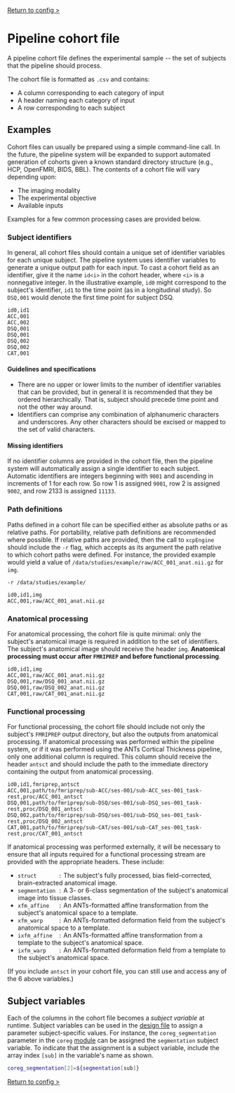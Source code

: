 [Return to config >](https://pipedocs.github.io//config)

Pipeline cohort file
====================

A pipeline cohort file defines the experimental sample -- the set of subjects that the pipeline should process.

 The cohort file is formatted as `.csv` and contains:

 * A column corresponding to each category of input
 * A header naming each category of input
 * A row corresponding to each subject

## Examples

Cohort files can usually be prepared using a simple command-line call. In the future, the pipeline system will be expanded to support automated generation of cohorts given a known standard directory structure (e.g., HCP, OpenFMRI, BIDS, BBL). The contents of a cohort file will vary depending upon:

 * The imaging modality
 * The experimental objective
 * Available inputs

Examples for a few common processing cases are provided below.

### Subject identifiers

In general, all cohort files should contain a unique set of identifier variables for each unique subject. The pipeline system uses identifier variables to generate a unique output path for each input. To cast a cohort field as an identifier, give it the name `id<i>` in the cohort header, where `<i>` is a nonnegative integer. In the illustrative example, `id0` might correspond to the subject's identifier, `id1` to the time point (as in a longitudinal study). So `DSQ,001` would denote the first time point for subject DSQ.

```
id0,id1
ACC,001
ACC,002
DSQ,001
DSQ,001
DSQ,002
DSQ,002
CAT,001
```

#### Guidelines and specifications

 * There are no upper or lower limits to the number of identifier variables that can be provided, but in general it is recommended that they be ordered hierarchically. That is, subject should precede time point and not the other way around.
 * Identifiers can comprise any combination of alphanumeric characters and underscores. Any other characters should be excised or mapped to the set of valid characters.

#### Missing identifiers

If no identifier columns are provided in the cohort file, then the pipeline system will automatically assign a single identifier to each subject. Automatic identifiers are integers beginning with `9001` and ascending in increments of 1 for each row. So row 1 is assigned `9001`, row 2 is assigned `9002`, and row 2133 is assigned `11133`.

### Path definitions

Paths defined in a cohort file can be specified either as absolute paths or as relative paths. For portability, relative path definitions are recommended where possible. If relative paths are provided, then the call to `xcpEngine` should include the `-r` flag, which accepts as its argument the path relative to which cohort paths were defined. For instance, the provided example would yield a value of `/data/studies/example/raw/ACC_001_anat.nii.gz` for `img`.
```
-r /data/studies/example/

id0,id1,img
ACC,001,raw/ACC_001_anat.nii.gz
```

### Anatomical processing

For anatomical processing, the cohort file is quite minimal: only the subject's anatomical image is required in addition to the set of identifiers. The subject's anatomical image should receive the header `img`. **Anatomical processing must occur after
`FMRIPREP` and before functional processing**.

```
id0,id1,img
ACC,001,raw/ACC_001_anat.nii.gz
DSQ,001,raw/DSQ_001_anat.nii.gz
DSQ,001,raw/DSQ_002_anat.nii.gz
CAT,001,raw/CAT_001_anat.nii.gz
```

### Functional processing

For functional processing, the cohort file should include not only the subject's `FMRIPREP` output directory, but also the outputs from anatomical processing. If anatomical processing was performed within the pipeline system, or if it was performed using the ANTs Cortical Thickness pipeline, only one additional column is required. This column should receive the header `antsct` and should include the path to the immediate directory containing the output from anatomical processing.

```
id0,id1,fmriprep,antsct
ACC,001,path/to/fmriprep/sub-ACC/ses-001/sub-ACC_ses-001_task-rest,proc/ACC_001_antsct
DSQ,001,path/to/fmriprep/sub-DSQ/ses-001/sub-DSQ_ses-001_task-rest,proc/DSQ_001_antsct
DSQ,002,path/to/fmriprep/sub-DSQ/ses-001/sub-DSQ_ses-001_task-rest,proc/DSQ_002_antsct
CAT,001,path/to/fmriprep/sub-CAT/ses-001/sub-CAT_ses-001_task-rest,proc/CAT_001_antsct
```

If anatomical processing was performed externally, it will be necessary to ensure that all inputs required for a functional processing stream are provided with the appropriate headers. These include:

 * `struct       :` The subject's fully processed, bias field-corrected, brain-extracted anatomical image.
 * `segmentation :` A 3- or 6-class segmentation of the subject's anatomical image into tissue classes.
 * `xfm_affine   :` An ANTs-formatted affine transformation from the subject's anatomical space to a template.
 * `xfm_warp     :` An ANTs-formatted deformation field from the subject's anatomical space to a template.
 * `ixfm_affine  :` An ANTs-formatted affine transformation from a template to the subject's anatomical space.
 * `ixfm_warp    :` An ANTs-formatted deformation field from a template to the subject's anatomical space.

(If you include `antsct` in your cohort file, you can still use and access any of the 6 above variables.)

## Subject variables

Each of the columns in the cohort file becomes a _subject variable_ at runtime. Subject variables can be used in the [design file](https://pipedocs.github.io/config/design.html) to assign a parameter subject-specific values. For instance, the `coreg_segmentation` parameter in the `coreg` [module](https://pipedocs.github.io/modules/index.html) can be assigned the `segmentation` subject variable. To indicate that the assignment is a subject variable, include the array index `[sub]` in the variable's name as shown.
``` bash
coreg_segmentation[2]=${segmentation[sub]}
```

[Return to config >](https://pipedocs.github.io//config)
